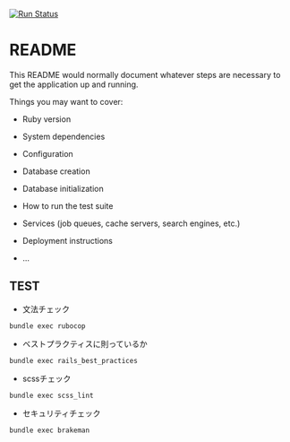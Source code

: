 
[![Run Status](https://api.shippable.com/projects/5a23a591b9ead1070033bffa/badge?branch=master)](https://app.shippable.com/github/JuriShimizu/pinta)

# README

This README would normally document whatever steps are necessary to get the
application up and running.

Things you may want to cover:

* Ruby version

* System dependencies

* Configuration

* Database creation

* Database initialization

* How to run the test suite

* Services (job queues, cache servers, search engines, etc.)

* Deployment instructions

* ...

## TEST

- 文法チェック
```
bundle exec rubocop
```
- ベストプラクティスに則っているか
```
bundle exec rails_best_practices
```
- scssチェック
```
bundle exec scss_lint
```
- セキュリティチェック
```
bundle exec brakeman
```
